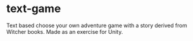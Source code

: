# text-game

Text based choose your own adventure game with a story derived from Witcher books. Made as an exercise for Unity.
